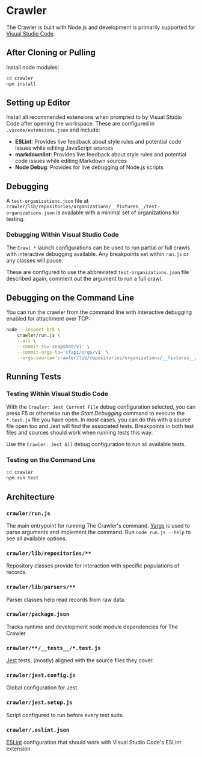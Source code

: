 # Crawler

The Crawler is built with Node.js and development is primarily supported for [Visual Studio Code](https://code.visualstudio.com/).

## After Cloning or Pulling

Install node modules:

```bash
cd crawler
npm install
```

## Setting up Editor

Install all recommended extensions when prompted to by Visual Studio Code after opening the workspace. These are configured in `.vscode/extensions.json` and include:

- **ESLint**: Provides live feedback about style rules and potential code issues while editing JavaScript sources
- **markdownlint**: Provides live feedback about style rules and potential code issues while editing Markdown sources
- **Node Debug**: Provides for live debugging of Node.js scripts

## Debugging

A `test-organizations.json` file at `crawler/lib/repositories/organizations/__fixtures__/test-organizations.json` is available with a minimal set of organizations for testing.

### Debugging Within Visual Studio Code

The `Crawl *` launch configurations can be used to run partial or full crawls with interactive debugging available. Any breakpoints set within `run.js` or any classes will pause.

These are configured to use the abbreviated `test-organizations.json` file described again, comment out the argument to run a full crawl.

## Debugging on the Command Line

You can run the crawler from the command line with interactive debugging enabled for attachment over TCP:

```bash
node --inspect-brk \
    crawler/run.js \
    --all \
    --commit-to='snapshot/v1' \
    --commit-orgs-to='cfapi/orgs/v1' \
    --orgs-source='crawler/lib/repositories/organizations/__fixtures__/test-organizations.json'
```

## Running Tests

### Testing Within Visual Studio Code

With the `Crawler: Jest Current File` debug configuration selected, you can press F5 or otherwise run the *Start Debugging* command to execute the `*.test.js` file you have open. In most cases, you can do this with a source file open too and Jest will find the associated tests. Breakpoints in both test files and sources should work when running tests this way.

Use the `Crawler: Jest All` debug configuration to run all available tests.

### Testing on the Command Line

```bash
cd crawler
npm run test
```

## Architecture

### `crawler/run.js`

The main entrypoint for running The Crawler's command. [Yargs](http://yargs.js.org/) is used to parse arguments and implement the command. Run `node run.js --help` to see all available options.

### `crawler/lib/repositories/**`

Repository classes provide for interaction with specific populations of records.

### `crawler/lib/parsers/**`

Parser classes help read records from raw data.

### `crawler/package.json`

Tracks runtime and development node module dependencies for The Crawler

### `crawler/**/__tests__/*.test.js`

[Jest](https://jestjs.io/) tests, (mostly) aligned with the source files they cover.

### `crawler/jest.config.js`

Global configuration for Jest.

### `crawler/jest.setup.js`

Script configured to run before every test suite.

### `crawler/.eslint.json`

[ESLint](https://eslint.org/) configuration that should work with Visual Studio Code's ESLint extension
